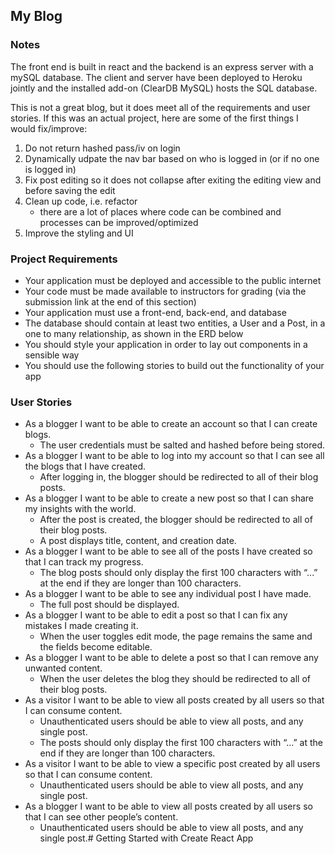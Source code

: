 ## My Blog

### Notes
The front end is built in react and the backend is an express server with a mySQL database. The client and server have been deployed to Heroku jointly and the installed add-on (ClearDB MySQL) hosts the SQL database. 

This is not a great blog, but it does meet all of the requirements and user stories. If this was an actual project, here are some of the first things I would fix/improve:

1. Do not return hashed pass/iv on login
2. Dynamically udpate the nav bar based on who is logged in (or if no one is logged in)
3. Fix post editing so it does not collapse after exiting the editing view and before saving the edit
4. Clean up code, i.e. refactor
    - there are a lot of places where code can be combined and processes can be improved/optimized 
5. Improve the styling and UI

### Project Requirements
- Your application must be deployed and accessible to the public internet
- Your code must be made available to instructors for grading (via the submission link at the end of this section)
- Your application must use a front-end, back-end, and database
- The database should contain at least two entities, a User and a Post, in a one to many relationship, as shown in the ERD below
- You should style your application in order to lay out components in a sensible way
- You should use the following stories to build out the functionality of your app

### User Stories
- As a blogger I want to be able to create an account so that I can create blogs.
    - The user credentials must be salted and hashed before being stored.
- As a blogger I want to be able to log into my account so that I can see all the blogs that I have created.
    - After logging in, the blogger should be redirected to all of their blog posts.
- As a blogger I want to be able to create a new post so that I can share my insights with the world.
    - After the post is created, the blogger should be redirected to all of their blog posts.
    - A post displays title, content, and creation date.
- As a blogger I want to be able to see all of the posts I have created so that I can track my progress.
    - The blog posts should only display the first 100 characters with “...” at the end if they are longer than 100 characters.
- As a blogger I want to be able to see any individual post I have made.
    - The full post should be displayed.
- As a blogger I want to be able to edit a post so that I can fix any mistakes I made creating it.
    - When the user toggles edit mode, the page remains the same and the fields become editable.
- As a blogger I want to be able to delete a post so that I can remove any unwanted content.
    - When the user deletes the blog they should be redirected to all of their blog posts.
- As a visitor I want to be able to view all posts created by all users so that I can consume content.
    - Unauthenticated users should be able to view all posts, and any single post.
    - The posts should only display the first 100 characters with “...” at the end if they are longer than 100 characters.
- As a visitor I want to be able to view a specific post created by all users so that I can consume content.
    - Unauthenticated users should be able to view all posts, and any single post.
- As a blogger I want to be able to view all posts created by all users so that I can see other people’s content.
    - Unauthenticated users should be able to view all posts, and any single post.# Getting Started with Create React App
